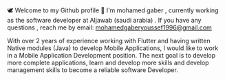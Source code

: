 🕊️ Welcome to my Github profile 👋
I'm mohamed gaber , currently working as the software developer at Aljawab (saudi arabia) . If you have any questions , reach me by email: mohamedgaberyoussef1996@gmail.com


With over 2 years of experience working with Flutter and having written Native modules (Java) to develop Mobile Applications, I would like to work in a Mobile Application Development position. The next goal is to develop more complete applications, learn and develop more skills and develop management skills to become a reliable software Developer.
